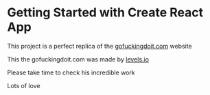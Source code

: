 # Getting Started with Create React App

This project is a perfect replica of the [gofuckingdoit.com](https://gofuckingdoit.com) website

This the gofuckingdoit.com was made by [levels.io](https://levels.io)

Please take time to check his incredible work

Lots of love
